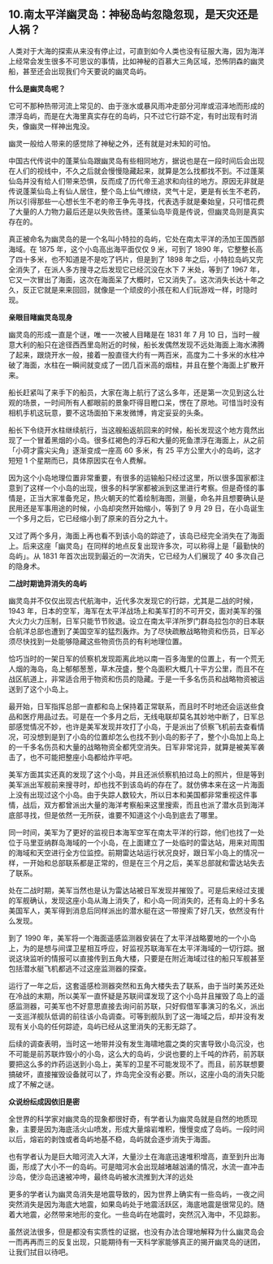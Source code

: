 ## 10.南太平洋幽灵岛：神秘岛屿忽隐忽现，是天灾还是人祸？
人类对于大海的探索从来没有停止过，可直到如今人类也没有征服大海，因为海洋上经常会发生很多不可思议的事情，比如神秘的百慕大三角区域，恐怖阴森的幽灵船，甚至还会出现我们今天要说的幽灵岛屿。


**什么是幽灵岛呢？**


它可不那种热带河流上常见的、由于涨水或暴风雨冲走部分河岸或沼泽地而形成的漂浮岛屿，而是在大海里真实存在的岛屿，只不过它行踪不定，有时出现有时消失，像幽灵一样神出鬼没。


幽灵一般给人带来的感觉除了神秘之外，还有就是对未知的可怕。


中国古代传说中的蓬莱仙岛跟幽灵岛有些相同地方，据说也是在一段时间后会出现在人们的视线中，不久之后就会慢慢隐藏起来，就算是怎么找都找不到。不过蓬莱仙岛并没有给人们带来恐惧，反而成了历代帝王追求和向往的地方。原因无非就是传说蓬莱仙岛上有仙人居住，整个岛上仙气缭绕，灵气十足，更是有长生不老药，所以引得那些一心想长生不老的帝王争先寻找，代表选手就是秦始皇，只可惜花费了大量的人力物力最后还是以失败告终。蓬莱仙岛毕竟是传说，但幽灵岛则是真实存在的。


真正被命名为幽灵岛的是一个名叫小特拉的岛屿，它处在南太平洋的汤加王国西部海域。在 1875 年，这个小岛高出海平面仅仅 9 米，可到了 1890 年，它整整长高了四十多米，也不知道是不是吃了钙片，但是到了 1898 年之后，小特拉岛屿又完全消失了，在派人多方搜寻之后发现它已经沉没在水下 7 米处，等到了 1967 年，它又一次冒出了海面，这次在海面呆了大概时，它又消失了。这次消失长达十年之久，反正它就是来来回回，就像是一个顽皮的小孩在和人们玩游戏一样，时隐时现。


**亲眼目睹幽灵岛现身**


幽灵岛的形成一直是个谜，唯一一次被人目睹是在 1831 年 7 月 10 日，当时一艘意大利的船只在途径西西里岛附近的时候，船长发偶然发现不远处海面上海水沸腾了起来，跟烧开水一般，接着一股直径大约有一两百米，高度为二十多米的水柱冲破了海面，水柱在一瞬间就变成了一团几百米高的烟柱，并且在整个海面上扩散开来。


船长赶紧叫了来手下的船员，大家在海上航行了这么多年，还是第一次见到这么壮观的场景，一时间所有人都眼前的景象吓得目瞪口呆，愣在了原地。可惜当时没有相机手机这玩意，要不这场面拍下来发微博，肯定妥妥的头条。


船长下令绕开水柱继续航行，当这艘船返航回来的时候，船长发现这个地方竟然出现了一个冒着黑烟的小岛。很多红褐色的浮石和大量的死鱼漂浮在海面上，从之前「小荷才露尖尖角」逐渐变成一座高 60 多米，有 25 平方公里大小的岛屿，这才短短 1 个星期而已，具体原因实在令人费解。


因为这个小岛地理位置非常重要，有很多的运输船只经过这里，所以很多国家都注意到了这样一个小岛的出现，很多的科学家都被派到这里进行考察。但是奇怪的事情是，正当大家准备充足，热火朝天的忙着绘制海图，测量，命名并且想要确认是民用还是军事用途的时候，小岛却突然开始缩小，等到了 9 月 29 日，在小岛诞生一个多月之后，它已经缩小到了原来的百分之九十。


又过了两个多月，海面上再也看不到该小岛的踪迹了，该岛已经完全消失在了海面上。后来这座「幽灵岛」在同样的地点反复出现许多次，可以称得上是「最勤快的岛屿」。从 1831 年首次出现到最近的一次消失，它已经为人们展现了 40 多次自己的隐身术。


**二战时期诡异消失的岛屿**  


幽灵岛并不仅仅出现古代航海中，近代多次发现它的行踪，尤其是二战的时候，1943 年，日本的空军，海军在太平洋战场上和美军打的不可开交，面对美军的强大火力火力压制，日军只能节节败退。设立在南太平洋所罗门群岛拉包尔的日本联合航洋总部也遭到了美国空军的猛烈轰炸。为了尽快疏散战略物资和伤员，日军必须尽快找到一处能够隐藏这些物资伤员的有利地理位置。


恰巧当时的一架日军的侦察机发现距离此地以南一百多海里的位置上，有一个荒无人烟的海岛，岛上郁郁葱葱，草木茂盛，整个岛面积大概几十平方公里，而且不在战区航道上，非常适合用于物资和伤员的隐藏。于是一千多名伤员和战略物资被运送到了这个小岛上。


最开始，日军指挥总部一直都和岛上保持着正常联系，而且时不时地还会运送些食品和医疗用品过去。可是在一个多月之后，无线电联却莫名其妙地中断了，日军总部感觉情况不妙，也许是美军发现并攻打了小岛，于是派出了侦察飞机前去查看情况，可没想到是到了小岛的位置却怎么也找不到小岛的影子了，整个小岛加上岛上的一千多名伤员和大量的战略物资全都凭空消失。日军非常诧异，就算是被美军袭击了，也不可能把整座小岛都给炸平吧。


美军方面其实还真的发现了这个小岛，并且还派侦察机拍过岛上的照片，但是等到美军派出军舰前来搜寻时，却也找不到该岛屿的存在了。就仿佛本来在这一片海面上没有出现过这个小岛。由于失踪人数较大，所以日本和美国都非常重视这件事情，战后，双方都曾派出大量的海洋考察船来这里搜索，而且也派了潜水员到海洋底部寻找，但是依然一无所获，谁要不知道这个小岛到底去了哪里。


同一时间，美军为了更好的监视日本海军空军在南太平洋的行踪，他们也找了一处位于马里亚纳群岛海域的一个小岛，在上面建立了一处临时的雷达站，用来对周围的海域和天空进行全方位监控。前期雷达站运行状况良好，跟日军小岛上的情况一样，一开始和总部联系都是正常的，但是在三个月之后，美军总部就和雷达站失去了联系。


处在二战时期，美军当然也是认为雷达站被日军发现并摧毁了。可是后来经过支援的军舰确认，发现这座小岛从海上消失了，和小岛一同消失的，还有岛上的十多名美国军人，美军得到消息后同样派出的潜水艇在这一带搜索了好几天，依然没有什么发现。


到了 1990 年，美军将一个海面遥感监测器安装在了太平洋战略要地的一个小岛上，为的是想与间谍卫星相互呼应，好监视苏联海军在太平洋海域的一切行踪。据说这块监听的情报可以直接传到五角大楼，只要是在附近海域过往的船只军舰甚至包括潜水艇飞机都逃不过这座监测器的探查。


运行了一年之后，这套遥感检测器突然和五角大楼失去了联系，由于当时美苏还处在冷战的末期，所以美军一直怀疑是苏联间谍发现了这个小岛并且摧毁了岛上的遥感监测器，可美军也不好意思直接去询问前苏联，只好假借军事演习的名义，派出一支巡洋舰队低调的前往该小岛调查。可等到舰队到了这一海域之后，却并没有发现有关小岛的任何踪迹，岛屿已经从这里消失的无影无踪了。


后续的调查表明，当时这一地带并没有发生海啸地震之类的灾害导致小岛沉没，也不可能是前苏联炸毁小的小岛，这么大的岛屿，少说也要的上千吨的炸药，前苏联要把这么多的炸药运送到小岛上，美军的卫星不可能发现不了。而且，前苏联想要搞破坏，直接摧毁设备就可以了，炸岛完全没有必要。所以，这座小岛的消失只能成了不解之谜。


**众说纷纭成因依旧是密**


全世界的科学家对幽灵岛的现象都很好奇，有学者认为幽灵岛就是自然的地质现象，主要是因为海底活火山喷发，形成大量熔岩堆积，慢慢变成了岛屿。一段时间以后，熔岩的剥蚀或者岛屿地基不稳，岛屿就会逐步消失于海面。


也有学者认为是巨大暗河流入大洋，大量沙土在海底迅速堆积增高，直至到升出海面，形成了大小不一的岛屿。可是暗河水会出现越堵越汹涌的情况，水流一直冲击沙岛，使沙岛迅速被冲垮，最终岛屿被水流推到大洋的远处


更多的学者认为幽灵岛消失是地震导致的，因为世界上确实有一些岛屿，一夜之间突然消失是因为海底大地震，如果岛屿处于地震活跃区，海底地震是很常见的。随着大地震，必然带来地形的变化。一些岛屿在地震时，突然沉入海中，不见踪影。


虽然说法很多，但是都没有实质性的证据，也没有办法合理地解释为什么幽灵岛会一而再再而三的反复出现，只能期待有一天科学家能够真正的揭开幽灵岛的谜团，让我们拭目以待吧。

